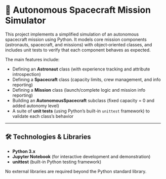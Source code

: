 # 🚀 Autonomous Spacecraft Mission Simulator

This project implements a simplified simulation of an autonomous spacecraft mission using Python. It models core mission components (astronauts, spacecraft, and missions) with object‐oriented classes, and includes unit tests to verify that each component behaves as expected.


The main features include:
- Defining an **Astronaut** class (with experience tracking and attribute introspection)
- Defining a **Spacecraft** class (capacity limits, crew management, and info reporting)
- Defining a **Mission** class (launch/complete logic and mission info reporting)
- Building an **AutonomousSpacecraft** subclass (fixed capacity = 0 and added autonomy level)
- A suite of **unit tests** (using Python’s built-in `unittest` framework) to validate each class’s behavior

---

## 🛠 Technologies & Libraries

- **Python 3.x**  
- **Jupyter Notebook** (for interactive development and demonstration)  
- **unittest** (built-in Python testing framework)  

No external libraries are required beyond the Python standard library.

